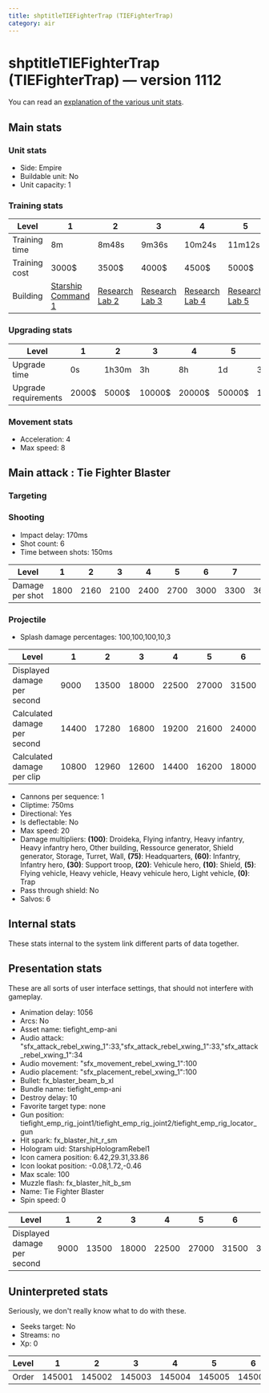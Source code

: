 ```yaml
---
title: shptitleTIEFighterTrap (TIEFighterTrap)
category: air
---
```


# shptitleTIEFighterTrap (TIEFighterTrap) — version 1112

You can read an [explanation  of the various unit stats](unitexplained.md).

## Main stats

### Unit stats

  * Side: Empire
  * Buildable unit: No
  * Unit capacity: 1

### Training stats

|Level        |1                                           |2                                     |3                                     |4                                     |5                                     |6                                     |7                                     |8                                     |9                                     |10                                     |
|-------------|--------------------------------------------|--------------------------------------|--------------------------------------|--------------------------------------|--------------------------------------|--------------------------------------|--------------------------------------|--------------------------------------|--------------------------------------|---------------------------------------|
|Training time|8m                                          |8m48s                                 |9m36s                                 |10m24s                                |11m12s                                |12m                                   |12m48s                                |13m36s                                |14m24s                                |15m                                    |
|Training cost|3000$                                       |3500$                                 |4000$                                 |4500$                                 |5000$                                 |5500$                                 |6000$                                 |6500$                                 |7000$                                 |7500$                                  |
|Building     |[Starship Command 1](rebelFleetCommand.html)|[Research Lab 2](rebelOffenseLab.html)|[Research Lab 3](rebelOffenseLab.html)|[Research Lab 4](rebelOffenseLab.html)|[Research Lab 5](rebelOffenseLab.html)|[Research Lab 6](rebelOffenseLab.html)|[Research Lab 7](rebelOffenseLab.html)|[Research Lab 8](rebelOffenseLab.html)|[Research Lab 9](rebelOffenseLab.html)|[Research Lab 10](rebelOffenseLab.html)|


### Upgrading stats

|Level               |1    |2    |3     |4     |5     |6      |7      |8      |9       |10      |
|--------------------|-----|-----|------|------|------|-------|-------|-------|--------|--------|
|Upgrade time        |0s   |1h30m|3h    |8h    |1d    |3d     |5d     |1w     |1w3d    |2w      |
|Upgrade requirements|2000$|5000$|10000$|20000$|50000$|135000$|225000$|450000$|1500000$|2500000$|


### Movement stats

  * Acceleration: 4
  * Max speed: 8

## Main attack : Tie Fighter Blaster

### Targeting


### Shooting

  * Impact delay: 170ms
  * Shot count: 6
  * Time between shots: 150ms

|Level          |1   |2   |3   |4   |5   |6   |7   |8   |9   |10  |
|---------------|----|----|----|----|----|----|----|----|----|----|
|Damage per shot|1800|2160|2100|2400|2700|3000|3300|3600|3900|4500|


### Projectile

  * Splash damage percentages: 100,100,100,10,3

|Level                       |1    |2    |3    |4    |5    |6    |7    |8    |9    |10   |
|----------------------------|-----|-----|-----|-----|-----|-----|-----|-----|-----|-----|
|Displayed damage per second |9000 |13500|18000|22500|27000|31500|36000|40500|45000|49500|
|Calculated damage per second|14400|17280|16800|19200|21600|24000|26400|28800|31200|36000|
|Calculated damage per clip  |10800|12960|12600|14400|16200|18000|19800|21600|23400|27000|


  * Cannons per sequence: 1
  * Cliptime: 750ms
  * Directional: Yes
  * Is deflectable: No
  * Max speed: 20
  * Damage multipliers: **(100)**: Droideka, Flying infantry, Heavy infantry, Heavy infantry hero, Other building, Ressource generator, Shield generator, Storage, Turret, Wall, **(75)**: Headquarters, **(60)**: Infantry, Infantry hero, **(30)**: Support troop, **(20)**: Vehicule hero, **(10)**: Shield, **(5)**: Flying vehicle, Heavy vehicle, Heavy vehicule hero, Light vehicle, **(0)**: Trap
  * Pass through shield: No
  * Salvos: 6

## Internal stats

These stats internal to the system link different parts of data together.


## Presentation stats

These are all sorts of user interface settings, that should not interfere with gameplay.

  * Animation delay: 1056
  * Arcs: No
  * Asset name: tiefight_emp-ani
  * Audio attack: "sfx_attack_rebel_xwing_1":33,"sfx_attack_rebel_xwing_1":33,"sfx_attack_rebel_xwing_1":34
  * Audio movement: "sfx_movement_rebel_xwing_1":100
  * Audio placement: "sfx_placement_rebel_xwing_1":100
  * Bullet: fx_blaster_beam_b_xl
  * Bundle name: tiefight_emp-ani
  * Destroy delay: 10
  * Favorite target type: none
  * Gun position: tiefight_emp_rig_joint1/tiefight_emp_rig_joint2/tiefight_emp_rig_locator_gun
  * Hit spark: fx_blaster_hit_r_sm
  * Hologram uid: StarshipHologramRebel1
  * Icon camera position: 6.42,29.31,33.86
  * Icon lookat position: -0.08,1.72,-0.46
  * Max scale: 100
  * Muzzle flash: fx_blaster_hit_b_sm
  * Name: Tie Fighter Blaster
  * Spin speed: 0

|Level                      |1   |2    |3    |4    |5    |6    |7    |8    |9    |10   |
|---------------------------|----|-----|-----|-----|-----|-----|-----|-----|-----|-----|
|Displayed damage per second|9000|13500|18000|22500|27000|31500|36000|40500|45000|49500|


## Uninterpreted stats

Seriously, we don't really know what to do with these.

  * Seeks target: No
  * Streams: no
  * Xp: 0

|Level|1     |2     |3     |4     |5     |6     |7     |8     |9     |10    |
|-----|------|------|------|------|------|------|------|------|------|------|
|Order|145001|145002|145003|145004|145005|145006|145007|145008|145009|145010|


